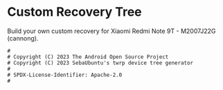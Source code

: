 # Custom Recovery Tree
Build your own custom recovery for Xiaomi Redmi Note 9T - M2007J22G (cannong).

```
#
# Copyright (C) 2023 The Android Open Source Project
# Copyright (C) 2023 SebaUbuntu's twrp device tree generator
#
# SPDX-License-Identifier: Apache-2.0
#
```
